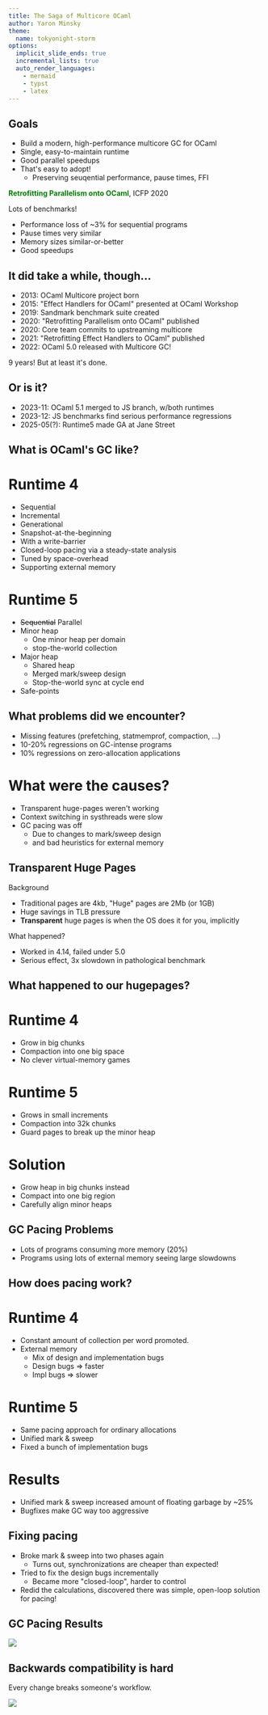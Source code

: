 ```yaml
---
title: The Saga of Multicore OCaml
author: Yaron Minsky
theme:
  name: tokyonight-storm
options:
  implicit_slide_ends: true
  incremental_lists: true
  auto_render_languages:
    - mermaid
    - typst
    - latex
---
```


Goals
-----

- Build a modern, high-performance multicore GC for OCaml
- Single, easy-to-maintain runtime
- Good parallel speedups
- That's easy to adopt!
  - Preserving seuqential performance, pause times, FFI


<span style="color:green">**Retrofitting Parallelism onto OCaml**</span>, ICFP 2020

<!-- speaker_note: The results are pretty good! -->

Lots of benchmarks!

- Performance loss of ~3% for sequential programs
- Pause times very similar
- Memory sizes similar-or-better
- Good speedups

It did take a while, though...
-------

<!-- incremental_lists: false -->
<!-- pause -->

- 2013: OCaml Multicore project born
- 2015: "Effect Handlers for OCaml" presented at OCaml Workshop
- 2019: Sandmark benchmark suite created
- 2020: "Retrofitting Parallelism onto OCaml" published
- 2020: Core team commits to upstreaming multicore
- 2021: "Retrofitting Effect Handlers to OCaml" published
- 2022: OCaml 5.0 released with Multicore GC!

<!-- pause -->

9 years! But at least it's done.

Or is it?
----------

<!--
- 2023-09: OCaml 5.1 released w/prefetching restored
- 2023-11: OCaml 5.1 merged to JS branch, w/both runtimes
- 2023-12: JS benchmarks find serious performance regressions
- 2024-05: OCaml 5.2 released w/compaction restored
- 2025-01: OCaml 5.3 released w/statmemprof restored
- 2025-05(?): Runtime5 made GA at Jane Street
-->

- 2023-11: OCaml 5.1 merged to JS branch, w/both runtimes
- 2023-12: JS benchmarks find serious performance regressions
- 2025-05(?): Runtime5 made GA at Jane Street

What is OCaml's GC like?
------------------

<!-- column_layout: [1, 1] -->

<!-- pause -->
<!-- column: 0 -->
# Runtime 4

- Sequential
- Incremental
- Generational
- Snapshot-at-the-beginning
- With a write-barrier
- Closed-loop pacing via a steady-state analysis
- Tuned by space-overhead
- Supporting external memory

<!-- column: 1 -->
# Runtime 5

- ~~Sequential~~ Parallel
- Minor heap
  - One minor heap per domain
  - stop-the-world collection
- Major heap
  - Shared heap
  - Merged mark/sweep design
  - Stop-the-world sync at cycle end
- Safe-points

What problems did we encounter?
-------------------

- Missing features (prefetching, statmemprof, compaction, ...)
- 10-20% regressions on GC-intense programs
- 10% regressions on zero-allocation applications

# What were the causes?

- Transparent huge-pages weren't working
- Context switching in systhreads were slow
- GC pacing was off
  - Due to changes to mark/sweep design
  - and bad heuristics for external memory

Transparent Huge Pages
----------------------

<!-- incremental_lists: false -->
<!-- pause -->

Background

- Traditional pages are 4kb, "Huge" pages are 2Mb (or 1GB)
- Huge savings in TLB pressure
- **Transparent** huge pages is when the OS does it for you,
  implicitly

<!-- pause -->
What happened?

- Worked in 4.14, failed under 5.0
- Serious effect, 3x slowdown in pathological benchmark

What happened to our hugepages?
---------------------------

<!-- speaker_note: And why does the old GC (invented before THP)
     outperform the new one? -->

<!-- column_layout: [1, 1] -->
<!-- pause -->

<!-- column: 0 -->

# Runtime 4

- Grow in big chunks
- Compaction into one big space
- No clever virtual-memory games

<!-- column: 1 -->

# Runtime 5

- Grows in small increments
- Compaction into 32k chunks
- Guard pages to break up the minor heap

<!-- reset_layout -->

# Solution

- Grow heap in big chunks instead
- Compact into one big region
- Carefully align minor heaps

GC Pacing Problems
------------------

- Lots of programs consuming more memory (20%)
- Programs using lots of external memory seeing large slowdowns

How does pacing work?
---------------------

<!-- column_layout: [1, 1] -->
<!-- pause -->

<!-- column: 0 -->

# Runtime 4

- Constant amount of collection per word promoted.
- External memory
  - Mix of design and implementation bugs
  - Design bugs => faster
  - Impl bugs   => slower


<!-- column: 1 -->

# Runtime 5

- Same pacing approach for ordinary allocations
- Unified mark & sweep
- Fixed a bunch of implementation bugs

<!-- reset_layout -->

# Results

- Unified mark & sweep increased amount of floating garbage by ~25%
- Bugfixes make GC way too aggressive

Fixing pacing
-------------

- Broke mark & sweep into two phases again
  - Turns out, synchronizations are cheaper than expected!
- Tried to fix the design bugs incrementally
  - Became more "closed-loop", harder to control
- Redid the calculations, discovered there was simple, open-loop
  solution for pacing!

GC Pacing Results
-----------------

<!-- pause -->
![](./gc-pacing-graph.png)

Backwards compatibility is hard
-------------------------------

<!-- pause -->

Every change breaks someone's workflow.

![](./workflow.png)
